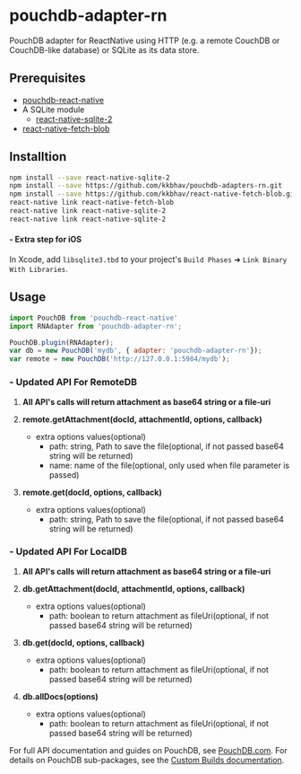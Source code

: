 pouchdb-adapter-rn
======

PouchDB adapter for ReactNative using HTTP (e.g. a remote CouchDB or CouchDB-like database) or SQLite as its data store.

## Prerequisites

- [pouchdb-react-native](https://github.com/stockulus/pouchdb-react-native)
- A SQLite module
  - [react-native-sqlite-2](https://github.com/noradaiko/react-native-sqlite-2)
- [react-native-fetch-blob](https://github.com/kkbhav/react-native-fetch-blob)

## Installtion
```bash
npm install --save react-native-sqlite-2
npm install --save https://github.com/kkbhav/pouchdb-adapters-rn.git 
npm install --save https://github.com/kkbhav/react-native-fetch-blob.git
react-native link react-native-fetch-blob
react-native link react-native-sqlite-2
react-native link react-native-sqlite-2
```
#### - Extra step for iOS

In Xcode, add `libsqlite3.tbd` to your project's `Build Phases` ➜ `Link Binary With Libraries`.

## Usage

```js
import PouchDB from 'pouchdb-react-native'
import RNAdapter from 'pouchdb-adapter-rn';

PouchDB.plugin(RNAdapter);
var db = new PouchDB('mydb', { adapter: 'pouchdb-adapter-rn'});
var remote = new PouchDB('http://127.0.0.1:5984/mydb');
```

### - Updated API For RemoteDB

1. **All API's calls will return attachment as base64 string or a file-uri**

2. **remote.getAttachment(docId, attachmentId, options, callback)**  
    - extra options values(optional) 
        - path: string, Path to save the file(optional, if not passed base64 string will be returned)  
        - name: name of the file(optional, only used when file parameter is passed)
    
3. **remote.get(docId, options, callback)**  
    - extra options values(optional)  
        - path: string, Path to save the file(optional, if not passed base64 string will be returned)  

### - Updated API For LocalDB

1. **All API's calls will return attachment as base64 string or a file-uri**

2. **db.getAttachment(docId, attachmentId, options, callback)**  
    - extra options values(optional) 
        - path: boolean to return attachment as fileUri(optional, if not passed base64 string will be returned)  
    
3. **db.get(docId, options, callback)**  
    - extra options values(optional)  
        - path: boolean to return attachment as fileUri(optional, if not passed base64 string will be returned)
        
4. **db.allDocs(options)**
    - extra options values(optional)
        - path: boolean to return attachment as fileUri(optional, if not passed base64 string will be returned)
        
        
        
  
    

For full API documentation and guides on PouchDB, see [PouchDB.com](http://pouchdb.com/). For details on PouchDB sub-packages, see the [Custom Builds documentation](http://pouchdb.com/custom.html).

